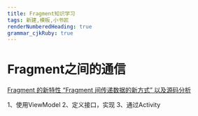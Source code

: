 ```yaml
---
title: Fragment知识学习
tags: 新建,模板,小书匠
renderNumberedHeading: true
grammar_cjkRuby: true
---
```


#  Fragment之间的通信
[Fragment 的新特性 “Fragment 间传递数据的新方式” 以及源码分析](https://juejin.im/post/5eb58da05188256d6d6bb248)

1、使用ViewModel
2、定义接口，实现
3、通过Activity